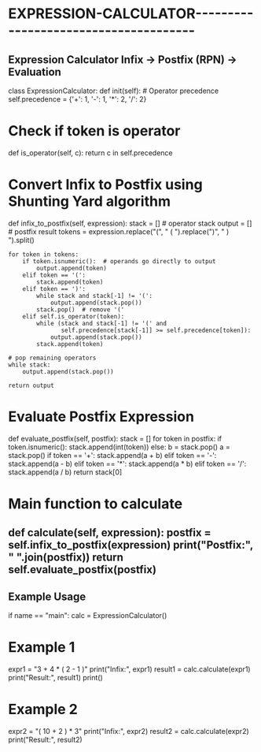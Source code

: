 # EXPRESSION-CALCULATOR--------------------------------------
Expression Calculator
Infix → Postfix (RPN) → Evaluation
--------------------------------------
class ExpressionCalculator: def init(self): # Operator precedence self.precedence = {'+': 1, '-': 1, '*': 2, '/': 2}

# Check if token is operator
def is_operator(self, c):
    return c in self.precedence

# Convert Infix to Postfix using Shunting Yard algorithm
def infix_to_postfix(self, expression):
    stack = []   # operator stack
    output = []  # postfix result
    tokens = expression.replace("(", " ( ").replace(")", " ) ").split()
    
    for token in tokens:
        if token.isnumeric():  # operands go directly to output
            output.append(token)
        elif token == '(':
            stack.append(token)
        elif token == ')':
            while stack and stack[-1] != '(':
                output.append(stack.pop())
            stack.pop()  # remove '('
        elif self.is_operator(token):
            while (stack and stack[-1] != '(' and
                   self.precedence[stack[-1]] >= self.precedence[token]):
                output.append(stack.pop())
            stack.append(token)
    
    # pop remaining operators
    while stack:
        output.append(stack.pop())
    
    return output

# Evaluate Postfix Expression
def evaluate_postfix(self, postfix):
    stack = []
    for token in postfix:
        if token.isnumeric():
            stack.append(int(token))
        else:
            b = stack.pop()
            a = stack.pop()
            if token == '+': stack.append(a + b)
            elif token == '-': stack.append(a - b)
            elif token == '*': stack.append(a * b)
            elif token == '/': stack.append(a / b)
    return stack[0]

# Main function to calculate
def calculate(self, expression):
    postfix = self.infix_to_postfix(expression)
    print("Postfix:", " ".join(postfix))
    return self.evaluate_postfix(postfix)
--------------------------
Example Usage
--------------------------
if name == "main": calc = ExpressionCalculator()

# Example 1
expr1 = "3 + 4 * ( 2 - 1 )"
print("Infix:", expr1)
result1 = calc.calculate(expr1)
print("Result:", result1)
print()

# Example 2
expr2 = "( 10 + 2 ) * 3"
print("Infix:", expr2)
result2 = calc.calculate(expr2)
print("Result:", result2)
